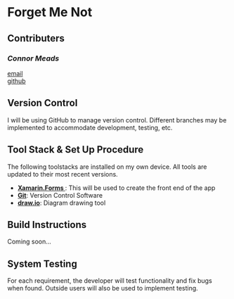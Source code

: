 # Forget Me Not

## Contributers

### *Connor Meads*
[email](mailto:connor.meads@protonmail.com)\
[github](https://github.com/Septimis)

## Version Control
I will be using GitHub to manage version control.  Different branches may be implemented to accommodate development, testing, etc.

## Tool Stack & Set Up Procedure
The following toolstacks are installed on my own device.  All tools are updated to their most recent versions.
- **[Xamarin.Forms  ](https://dotnet.microsoft.com/apps/xamarin/xamarin-forms)**: This will be used to create the front end of the app
- **[Git](https://github.com/Septimis)**: Version Control Software
- **[draw.io](https://app.diagrams.net/)**: Diagram drawing tool

## Build Instructions
Coming soon...

## System Testing
For each requirement, the developer will test functionality and fix bugs when found.  Outside users will also be used to implement testing.